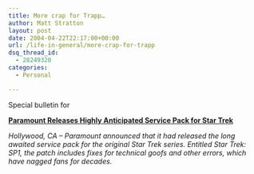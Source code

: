 ```yaml
---
title: More crap for Trapp…
author: Matt Stratton
layout: post
date: 2004-04-22T22:17:00+00:00
url: /life-in-general/more-crap-for-trapp
dsq_thread_id:
  - 28249320
categories:
  - Personal

---
```

Special bulletin for

<a href="https://bbspot.com/News/2004/04/star_trek_service_pack.html" target="_blank"><strong>Paramount Releases Highly Anticipated Service Pack for Star Trek</strong></a>

_Hollywood, CA &#8211; Paramount announced that it had released the long awaited service pack for the original Star Trek series. Entitled Star Trek: SP1, the patch includes fixes for technical goofs and other errors, which have nagged fans for decades._